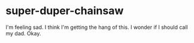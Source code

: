 # super-duper-chainsaw
I'm feeling sad.
I think I'm getting the hang of this.
I wonder if I should call my dad.
Okay.
